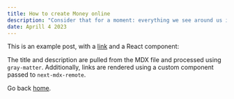 ```yaml
---
title: How to create Money online
description: "Consider that for a moment: everything we see around us is assumed to have had a cause and is contingent upon."
date: Aprill 4 2023
---
```


This is an example post, with a [link](https://nextjs.org) and a React component:

The title and description are pulled from the MDX file and processed using `gray-matter`. Additionally, links are rendered using a custom component passed to `next-mdx-remote`.

Go back [home](/).
